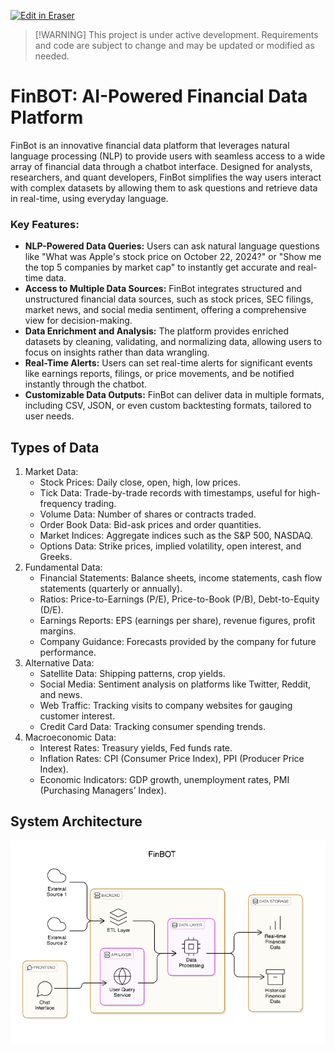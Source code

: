 <p><a target="_blank" href="https://app.eraser.io/workspace/cw8qIpoQ11eLn0LkpTla" id="edit-in-eraser-github-link"><img alt="Edit in Eraser" src="https://firebasestorage.googleapis.com/v0/b/second-petal-295822.appspot.com/o/images%2Fgithub%2FOpen%20in%20Eraser.svg?alt=media&amp;token=968381c8-a7e7-472a-8ed6-4a6626da5501"></a></p>

>  [!WARNING]
This project is under active development. Requirements and code are subject to change and may be updated or modified as needed. 

# FinBOT: AI-Powered Financial Data Platform
FinBot is an innovative financial data platform that leverages natural language processing (NLP) to provide users with seamless access to a wide array of financial data through a chatbot interface. Designed for analysts, researchers, and quant developers, FinBot simplifies the way users interact with complex datasets by allowing them to ask questions and retrieve data in real-time, using everyday language.

### Key Features:
- **NLP-Powered Data Queries:** Users can ask natural language questions like "What was Apple's stock price on October 22, 2024?" or "Show me the top 5 companies by market cap" to instantly get accurate and real-time data.
- **Access to Multiple Data Sources:** FinBot integrates structured and unstructured financial data sources, such as stock prices, SEC filings, market news, and social media sentiment, offering a comprehensive view for decision-making.
- **Data Enrichment and Analysis:** The platform provides enriched datasets by cleaning, validating, and normalizing data, allowing users to focus on insights rather than data wrangling.
- **Real-Time Alerts:** Users can set real-time alerts for significant events like earnings reports, filings, or price movements, and be notified instantly through the chatbot.
- **Customizable Data Outputs:** FinBot can deliver data in multiple formats, including CSV, JSON, or even custom backtesting formats, tailored to user needs.
## Types of Data
1. Market Data:
    - Stock Prices: Daily close, open, high, low prices.
    - Tick Data: Trade-by-trade records with timestamps, useful for high-frequency trading.
    - Volume Data: Number of shares or contracts traded.
    - Order Book Data: Bid-ask prices and order quantities.
    - Market Indices: Aggregate indices such as the S&P 500, NASDAQ.
    - Options Data: Strike prices, implied volatility, open interest, and Greeks.
2. Fundamental Data:
    - Financial Statements: Balance sheets, income statements, cash flow statements (quarterly or annually).
    - Ratios: Price-to-Earnings (P/E), Price-to-Book (P/B), Debt-to-Equity (D/E).
    - Earnings Reports: EPS (earnings per share), revenue figures, profit margins.
    - Company Guidance: Forecasts provided by the company for future performance.
3. Alternative Data:
    - Satellite Data: Shipping patterns, crop yields.
    - Social Media: Sentiment analysis on platforms like Twitter, Reddit, and news.
    - Web Traffic: Tracking visits to company websites for gauging customer interest.
    - Credit Card Data: Tracking consumer spending trends.
4. Macroeconomic Data:
    - Interest Rates: Treasury yields, Fed funds rate.
    - Inflation Rates: CPI (Consumer Price Index), PPI (Producer Price Index).
    - Economic Indicators: GDP growth, unemployment rates, PMI (Purchasing Managers’ Index).

<!-- eraser-additional-content -->
## System Architecture
<!-- eraser-additional-files -->
<a href="/README-FinBOT-1.eraserdiagram" data-element-id="uX6l4CRAWcZ4hrTwH_DJP"><img src="/.eraser/cw8qIpoQ11eLn0LkpTla___SR7BTmeEhFeSBhI5mbknU0jkoKK2___---diagram----fdac31668082e999123f6182b2a10176-FinBOT.png" alt="" data-element-id="uX6l4CRAWcZ4hrTwH_DJP" /></a>
<!-- end-eraser-additional-files -->
<!-- end-eraser-additional-content -->
<!--- Eraser file: https://app.eraser.io/workspace/cw8qIpoQ11eLn0LkpTla --->
